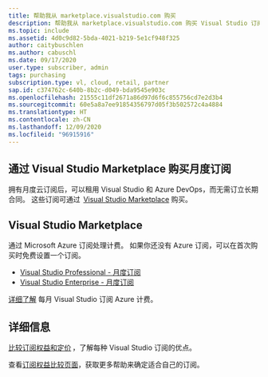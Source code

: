 ```yaml
---
title: 帮助我从 marketplace.visualstudio.com 购买
description: 帮助我从 marketplace.visualstudio.com 购买 Visual Studio 订阅
ms.topic: include
ms.assetid: 4d0c9d82-5bda-4021-b219-5e1cf948f325
author: caitybuschlen
ms.author: cabuschl
ms.date: 09/17/2020
user.type: subscriber, admin
tags: purchasing
subscription.type: vl, cloud, retail, partner
sap.id: c374762c-640b-8b2c-d049-bda9545e903c
ms.openlocfilehash: 21555c11df2671a86d97d6f6c855756cd7e2d3b4
ms.sourcegitcommit: 60e5a8a7ee91854356797d05f3b502572c4a4884
ms.translationtype: HT
ms.contentlocale: zh-CN
ms.lasthandoff: 12/09/2020
ms.locfileid: "96915916"
---
```

## <a name="purchase-monthly-subscriptions-through-visual-studio-marketplace"></a>通过 Visual Studio Marketplace 购买月度订阅 

拥有月度云订阅后，可以租用 Visual Studio 和 Azure DevOps，而无需订立长期合同。 这些订阅可通过  [Visual Studio Marketplace](https://marketplace.visualstudio.com/subscriptions) 购买。  

## <a name="visual-studio-marketplace"></a>Visual Studio Marketplace 

通过 Microsoft Azure 订阅处理计费。 如果你还没有 Azure 订阅，可以在首次购买时免费设置一个订阅。  

* [Visual Studio Professional - 月度订阅](https://marketplace.visualstudio.com/items?itemName=ms.vs-professional-monthly) 
* [Visual Studio Enterprise - 月度订阅](https://marketplace.visualstudio.com/items?itemName=ms.vs-enterprise-monthly) 

[详细了解](https://docs.microsoft.com/visualstudio/subscriptions/vscloud-billing-faq) 每月 Visual Studio 订阅 Azure 计费。 

## <a name="more-information"></a>详细信息 

[比较订阅权益和定价](https://visualstudio.microsoft.com/vs/pricing/) ，了解每种 Visual Studio 订阅的优点。 

查看[订阅权益比较页面](https://visualstudio.microsoft.com/vs/benefits/)，获取更多帮助来确定适合自己的订阅。